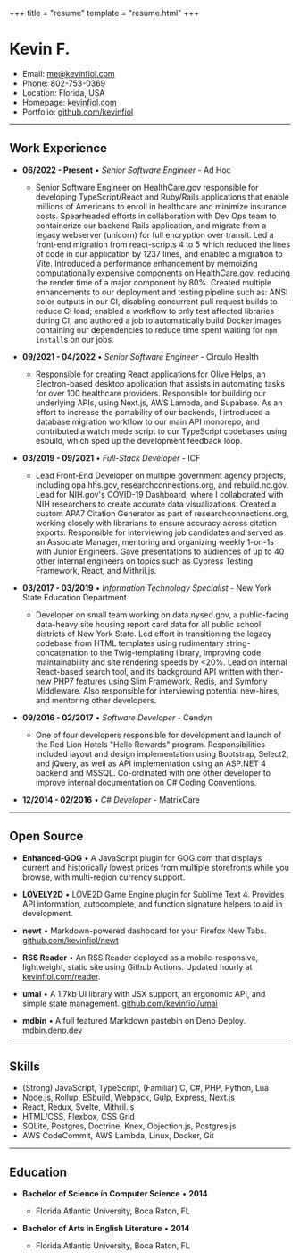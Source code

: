 +++
title = "resume"
template = "resume.html"
+++

# Kevin F.

* Email: [me@kevinfiol.com](mailto:me@kevinfiol.com)
* Phone: 802-753-0369
* Location: Florida, USA
* Homepage: [kevinfiol.com](https://www.kevinfiol.com)
* Portfolio: [github.com/kevinfiol](https://www.github.com/kevinfiol)

---

## Work Experience

* __06/2022 - Present__ • *Senior Software Engineer* - Ad Hoc
    * Senior Software Engineer on HealthCare.gov responsible for developing TypeScript/React and Ruby/Rails applications that enable millions of Americans to enroll in healthcare and minimize insurance costs. Spearheaded efforts in collaboration with Dev Ops team to containerize our backend Rails application, and migrate from a legacy webserver (unicorn) for full encryption over transit. Led a front-end migration from react-scripts 4 to 5 which reduced the lines of code in our application by 1237 lines, and enabled a migration to Vite. Introduced a performance enhancement by memoizing computationally expensive components on HealthCare.gov, reducing the render time of a major component by 80%. Created multiple enhancements to our deployment and testing pipeline such as: ANSI color outputs in our CI, disabling concurrent pull request builds to reduce CI load; enabled a workflow to only test affected libraries during CI; and authored a job to automatically build Docker images containing our dependencies to reduce time spent waiting for `npm install`s on our jobs.

* __09/2021 - 04/2022__ • *Senior Software Engineer* - Circulo Health
    * Responsible for creating React applications for Olive Helps, an Electron-based desktop application that assists in automating tasks for over 100 healthcare providers. Responsible for building our underlying APIs, using Next.js, AWS Lambda, and Supabase. As an effort to increase the portability of our backends, I introduced a database migration workflow to our main API monorepo, and contributed a watch mode script to our TypeScript codebases using esbuild, which sped up the development feedback loop.

* __03/2019 - 09/2021__ • *Full-Stack Developer* - ICF
    * Lead Front-End Developer on multiple government agency projects, including opa.hhs.gov, researchconnections.org, and rebuild.nc.gov. Lead for NIH.gov's COVID-19 Dashboard, where I collaborated with NIH researchers to create accurate data visualizations. Created a custom APA7 Citation Generator as part of researchconnections.org, working closely with librarians to ensure accuracy across citation exports. Responsible for interviewing job candidates and served as an Associate Manager, mentoring and organizing weekly 1-on-1s with Junior Engineers. Gave presentations to audiences of up to 40 other internal engineers on topics such as Cypress Testing Framework, React, and Mithril.js.

* __03/2017 - 03/2019__ • *Information Technology Specialist* - New York State Education Department
    * Developer on small team working on data.nysed.gov, a public-facing data-heavy site housing report card data for all public school districts of New York State. Led effort in transitioning the legacy codebase from HTML templates using rudimentary string-concatenation to the Twig-templating library, improving code maintainability and site rendering speeds by <20%. Lead on internal React-based search tool, and its background API written with then-new PHP7 features using Slim Framework, Redis, and Symfony Middleware. Also responsible for interviewing potential new-hires, and mentoring other developers.

* __09/2016 - 02/2017__ • *Software Developer* - Cendyn
    * One of four developers responsible for development and launch of the Red Lion Hotels "Hello Rewards" program. Responsibilities included layout and design implementation using Bootstrap, Select2, and jQuery, as well as API implementation using an ASP.NET 4 backend and MSSQL. Co-ordinated with one other developer to improve internal documentation on C# Coding Conventions.

* __12/2014 - 02/2016__ • *C# Developer* - MatrixCare

---

## Open Source

* **Enhanced-GOG** • A JavaScript plugin for GOG.com that displays current and historically lowest prices from multiple storefronts while you browse, with multi-region currency support.

* **LÖVELY2D** • LÖVE2D Game Engine plugin for Sublime Text 4. Provides API information, autocomplete, and function signature helpers to aid in development.

* **newt** • Markdown-powered dashboard for your Firefox New Tabs. [github.com/kevinfiol/newt](https://github.com/kevinfiol/newt)

* **RSS Reader** • An RSS Reader deployed as a mobile-responsive, lightweight, static site using Github Actions. Updated hourly at [kevinfiol.com/reader](https://kevinfiol.com/reader).

* **umai** • A 1.7kb UI library with JSX support, an ergonomic API, and simple state management. [github.com/kevinfiol/umai](https://github.com/kevinfiol/umai)

* **mdbin** • A full featured Markdown pastebin on Deno Deploy. [mdbin.deno.dev](https://mdbin.deno.dev/)

---

## Skills

* (Strong) JavaScript, TypeScript, (Familiar) C, C#, PHP, Python, Lua
* Node.js, Rollup, ESbuild, Webpack, Gulp, Express, Next.js
* React, Redux, Svelte, Mithril.js
* HTML/CSS, Flexbox, CSS Grid
* SQLite, Postgres, Doctrine, Knex, Objection.js, Postgres.js
* AWS CodeCommit, AWS Lambda, Linux, Docker, Git

---

## Education

* **Bachelor of Science in Computer Science** • __2014__
    * Florida Atlantic University, Boca Raton, FL

* **Bachelor of Arts in English Literature** • __2014__
    * Florida Atlantic University, Boca Raton, FL
